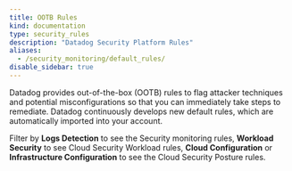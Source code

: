 ```yaml
---
title: OOTB Rules
kind: documentation
type: security_rules
description: "Datadog Security Platform Rules"
aliases:
  - /security_monitoring/default_rules/
disable_sidebar: true
---
```


Datadog provides out-of-the-box (OOTB) rules to flag attacker techniques and potential misconfigurations so that you can immediately take steps to remediate. Datadog continuously develops new default rules, which are automatically imported into your account.

Filter by **Logs Detection** to see the Security monitoring rules, **Workload Security** to see Cloud Security Workload rules, **Cloud Configuration** or **Infrastructure Configuration** to see the Cloud Security Posture rules.
